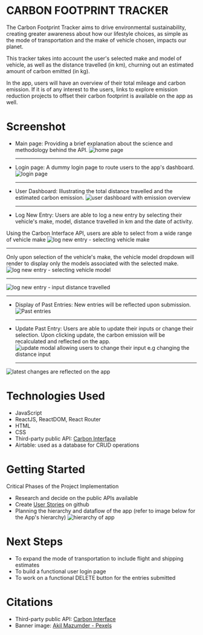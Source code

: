 # CARBON FOOTPRINT TRACKER

The Carbon Footprint Tracker aims to drive environmental sustainability, creating greater awareness about how our lifestyle choices, as simple as the mode of transportation and the make of vehicle chosen, impacts our planet.

This tracker takes into account the user's selected make and model of vehicle, as well as the distance travelled (in km), churning out an estimated amount of carbon emitted (in kg).

In the app, users will have an overview of their total mileage and carbon emission. If it is of any interest to the users, links to explore emission reduction projects to offset their carbon footprint is available on the app as well.

# Screenshot

- Main page: Providing a brief explanation about the science and methodology behind the API.
  ![home page](src/screenshots/main-page-2.png)

  ***

- Login page: A dummy login page to route users to the app's dashboard.
  ![login page](src/screenshots/login-page.png)

  ***

- User Dashboard: Illustrating the total distance travelled and the estimated carbon emission.
  ![user dashboard with emission overview](src/screenshots/dashboard.png)

  ***

- Log New Entry: Users are able to log a new entry by selecting their vehicle's make, model, distance travelled in km and the date of activity.

Using the Carbon Interface API, users are able to select from a wide range of vehicle make
![log new entry - selecting vehicle make](src/screenshots/form-1.png)

---

Only upon selection of the vehicle's make, the vehicle model dropdown will render to display only the models associated with the selected make.
![log new entry - selecting vehicle model](src/screenshots/form-2.png)

---

![log new entry - input distance travelled](src/screenshots/form-3.png)

---

- Display of Past Entries: New entries will be reflected upon submission.
  ![Past entries](src/screenshots/entries.png)

  ***

- Update Past Entry: Users are able to update their inputs or change their selection. Upon clicking update, the carbon emission will be recalculated and reflected on the app.
  ![update modal allowing users to change their input e.g changing the distance input](src/screenshots/update-entry.png)

  ***

![latest changes are reflected on the app](src/screenshots/updated-entry.png)

# Technologies Used

- JavaScript
- ReactJS, ReactDOM, React Router
- HTML
- CSS
- Third-party public API: [Carbon Interface](https://docs.carboninterface.com/#/)
- Airtable: used as a database for CRUD operations

# Getting Started

Critical Phases of the Project Implementation

- Research and decide on the public APIs available
- Create [User Stories](https://github.com/users/samanthatan01/projects/1) on github
- Planning the hierarchy and dataflow of the app (refer to image below for the App's hierarchy)
  ![hierarchy of app](src/screenshots/Hierarchy.png)

# Next Steps

- To expand the mode of transportation to include flight and shipping estimates
- To build a functional user login page
- To work on a functional DELETE button for the entries submitted

# Citations

- Third-party public API: [Carbon Interface](https://docs.carboninterface.com/#/)
- Banner image: [Akil Mazumder - Pexels](https://www.pexels.com/photo/person-holding-a-green-plant-1072824/)
